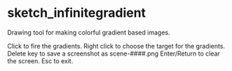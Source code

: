 # sketch_infinitegradient
Drawing tool for making colorful gradient based images.

Click to fire the gradients.
Right click to choose the target for the gradients.
Delete key to save a screenshot as scene-####.png
Enter/Return to clear the screen.
Esc to exit.
